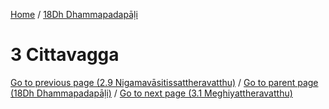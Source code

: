 
[Home](/) / [18Dh Dhammapadapāḷi](../18Dh.md)

# 3 Cittavagga


[Go to previous page (2.9 Nigamavāsitissattheravatthu)](2/2.9.md) / [Go to parent page (18Dh Dhammapadapāḷi)](0.md) / [Go to next page (3.1 Meghiyattheravatthu)](3/3.1.md)


